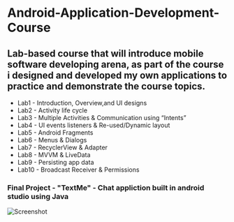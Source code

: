 # Android-Application-Development-Course
## Lab-based course that will introduce mobile software developing arena, as part of the course i designed and developed my own applications to practice and demonstrate the course topics.


 - Lab1 - Introduction, Overview,and UI designs
 - Lab2 - Activity life cycle
 - Lab3 - Multiple Activities & Communication using “Intents”
 - Lab4 - UI events listeners & Re-used/Dynamic layout
 - Lab5 - Android Fragments
 - Lab6 - Menus & Dialogs
 - Lab7 - RecyclerView & Adapter
 - Lab8 - MVVM & LiveData
 - Lab9 - Persisting app data
 - Lab10 - Broadcast Receiver & Permissions

### Final Project - "TextMe" - Chat appliction built in android studio using Java
![Screenshot](https://user-images.githubusercontent.com/80395162/182021316-9ae64634-a782-4d54-9686-124b06dc58a8.png)
